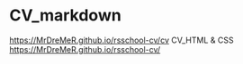 # CV_markdown
https://MrDreMeR.github.io/rsschool-cv/cv 
CV_HTML & CSS
https://MrDreMeR.github.io/rsschool-cv/
